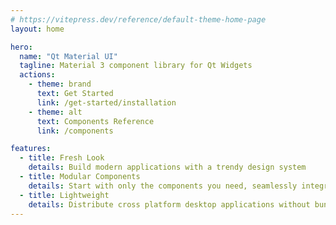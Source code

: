 ```yaml
---
# https://vitepress.dev/reference/default-theme-home-page
layout: home

hero:
  name: "Qt Material UI"
  tagline: Material 3 component library for Qt Widgets
  actions:
    - theme: brand
      text: Get Started
      link: /get-started/installation
    - theme: alt
      text: Components Reference
      link: /components

features:
  - title: Fresh Look
    details: Build modern applications with a trendy design system
  - title: Modular Components
    details: Start with only the components you need, seamlessly integrates with your existing application
  - title: Lightweight
    details: Distribute cross platform desktop applications without bundling an entire web browser
---
```

